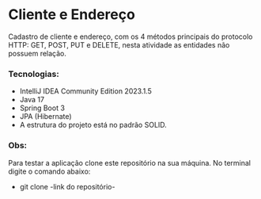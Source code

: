 # Cliente e Endereço
Cadastro de cliente e endereço, com os 4 métodos principais 
do protocolo HTTP: GET, POST, PUT e DELETE, nesta atividade 
as entidades não possuem relação.

### Tecnologias:
* IntelliJ IDEA Community Edition 2023.1.5
* Java 17
* Spring Boot 3
* JPA (Hibernate)
* A estrutura do projeto está no padrão SOLID.

### Obs:
Para testar a aplicação clone este repositório na sua 
máquina. No terminal digite o comando abaixo:
* git clone   -link do repositório-

